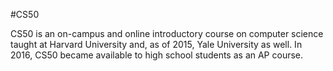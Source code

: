 #CS50

CS50 is an on-campus and online introductory course on computer science taught at Harvard University and, as of 2015, Yale University as well. In 2016, CS50 became available to high school students as an AP course.